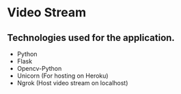 # Video Stream

## Technologies used for the application.

* Python
* Flask
* Opencv-Python
* Unicorn (For hosting on Heroku)
* Ngrok (Host video stream on localhost)
